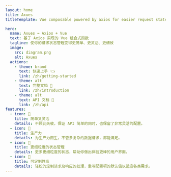 ```yaml
---
layout: home
title: Axues
titleTemplate: Vue composable powered by axios for easier request state management.

hero:
  name: Axues = Axios + Vue
  text: 基于 Axios 实现的 Vue 组合式函数
  tagline: 使你的请求状态管理变得更简单、更灵活、更细致
  image:
    src: diagram.png
    alt: Axues
  actions:
    - theme: brand
      text: 快速上手 👈
      link: /zh/getting-started
    - theme: alt
      text: 完整文档 📖
      link: /zh/introduction
    - theme: alt
      text: API 文档 🔌
      link: /zh/api
features:
  - icon: 🤹‍
    title: 简单又灵活
    details: 不顾此失彼，保证 API 简单的同时，也保留了非常灵活的配置。
  - icon: 🚀
    title: 生产力
    details: 为生产力而生，不管多复杂的数据请求，都能满足。
  - icon: 🧩
    title: 更细粒度的状态管理
    details: 更多更细粒度的状态，帮助你做出体验更棒的用户界面。
  - icon: 🎨
    title: 可定制性高
    details: 轻松的定制请求及响应的处理，重写配置项的默认值以适应各类需求。
---
```


